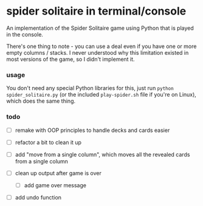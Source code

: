 # spider solitaire in terminal/console

An implementation of the Spider Solitaire game using Python that is played in the console.

There's one thing to note - you can use a deal even if you have one or more empty columns / stacks. I never understood why this limitation existed in most versions of the game, so I didn't implement it.

### usage

You don't need any special Python libraries for this, just run `python spider_solitaire.py` (or the included `play-spider.sh` file if you're on Linux), which does the same thing.

### todo
- [ ] remake with OOP principles to handle decks and cards easier
- [ ] refactor a bit to clean it up
- [ ] add "move from a single column", which moves all the revealed cards from a single column

- [ ] clean up output after game is over
	- [ ] add game over message
- [ ] add undo function